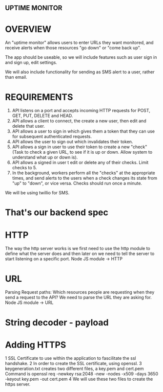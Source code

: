 ##  UPTIME MONITOR

#   OVERVIEW

An "uptime monitor" allows users to enter URLs they want monitored, and receive alerts
when those resources "go down" or "come back up".

The app should be useable, so we will include features such as user sign in and sign up,
edit settings.

We will also include functionality for sending as SMS alert to a user, rather than email.


#   REQUIREMENTS

1.	API listens on a port and accepts incoming HTTP requests for POST, GET, PUT, DELETE and HEAD.
2.	API allows a client to connect, the create a new user, then edit and delete that user.
3.	API allows a user to sign in which gives them a token that they can use for subsequent authenticated requests.
4. 	API allows the user to sign out which invalidates their token.
5.	API allows a sign in user to use their token to create a new "check" (Task to check a given URL, to see if it is up or down. Allow system to understand what up or down is).
6.	API allows a signed in user t edit or delete any of their checks. Limit checks to 5.
7.	In the background, workers perform all the "checks" at the appropriate times, and send alerts to the users when a check changes its state from "up" to "down", or vice versa. Checks should run once a minute.

We will be using twillio for SMS.

#   That's our backend spec

#   HTTP
The way the http server works is we first need to use the http module to define what the server does and then later on we need to tell the server to start listening on a specific port.
Node JS module -> HTTP

#   URL
Parsing Request paths:
    Which resources people are requesting when they send a request to the API? We need to parse the URL they are asking for.
Node JS module -> URL

#   String decoder - payload

#   Adding HTTPS
1   SSL Certificate to use within the application to fascilitate the ssl handshake.
2   In order to create the SSL certificate, using openssl.
3   keygeneration.txt creates two different files, a key.pem and cert.pem
Command is openssl req -newkey rsa:2048 -new -nodes -x509 -days 3650 -keyout key.pem -out cert.pem
4   We will use these two files to create the https server.
